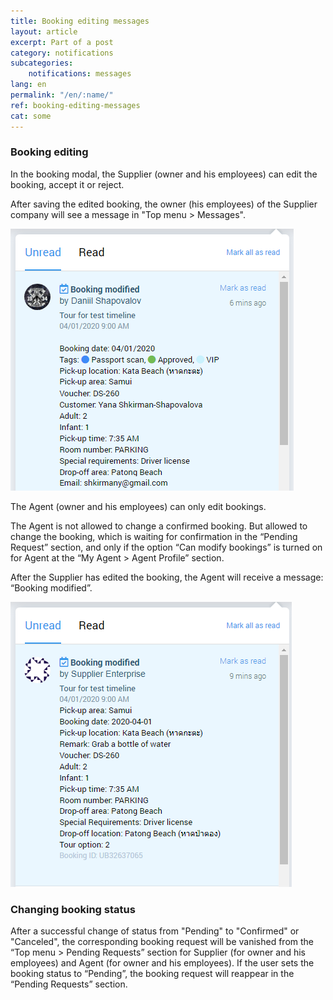 ```yaml
---
title: Booking editing messages
layout: article
excerpt: Part of a post
category: notifications
subcategories:
    notifications: messages
lang: en
permalink: "/en/:name/"
ref: booking-editing-messages
cat: some
---
```


### **Booking editing**

In the booking modal, the Supplier (owner and his employees) can edit the booking, accept it or reject. 

After saving the edited booking, the owner (his employees) of the Supplier company will see a message in "Top menu > Messages".

![Booking_editing_messages1](/assets/images/booking_editing_messages1.png)

The Agent (owner and his employees) can only edit bookings.

The Agent is not allowed to change a confirmed booking. But allowed to change the booking, which is waiting for confirmation in the “Pending Request” section, and only if the option “Can modify bookings” is turned on for Agent at the “My Agent > Agent Profile” section.

After the Supplier has edited the booking, the Agent will receive a message: “Booking modified”.

![Booking_editing_messages2](/assets/images/booking_editing_messages2.png)

### **Changing booking status**

After a successful change of status from "Pending" to "Confirmed" or "Canceled", the corresponding booking request will be vanished from the “Top menu > Pending Requests” section for Supplier (for owner and his employees) and Agent (for owner and his employees). If the user sets the booking status to “Pending”, the booking request will reappear in the “Pending Requests” section.